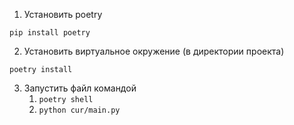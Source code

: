 1. Установить poetry

```shell 
pip install poetry
```

2. Установить виртуальное окружение (в директории проекта)

`poetry install`

3. Запустить файл командой
   1. `poetry shell`
   2. `python cur/main.py`
